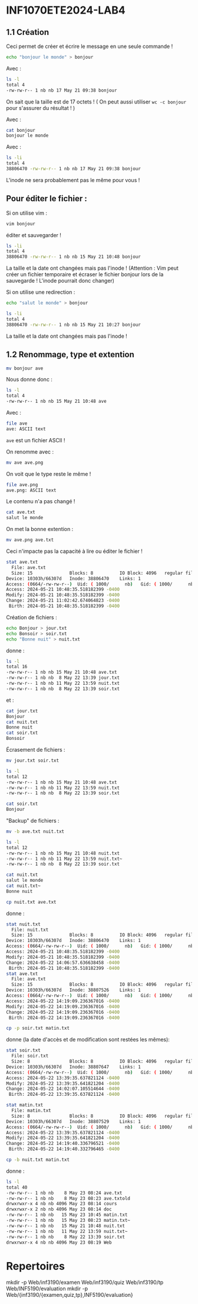 # INF1070ETE2024-LAB4

## 1.1 Création 

Ceci permet de créer et écrire le message en une seule commande ! 

```sh
echo "bonjour le monde" > bonjour
```

Avec : 
```sh
ls -l
total 4
-rw-rw-r-- 1 nb nb 17 May 21 09:38 bonjour 
```

On sait que la taille est de 17 octets ! ( On peut aussi utiliser `wc -c bonjour` pour s'assurer du résultat ! )

Avec : 
```sh
cat bonjour
bonjour le monde
```

Avec : 
```sh
ls -li
total 4
38806470 -rw-rw-r-- 1 nb nb 17 May 21 09:38 bonjour
```
L'inode ne sera probablement pas le même pour vous ! 

## Pour éditer le fichier : 
Si on utilise vim :
```sh
vim bonjour
```
éditer et sauvegarder !

```sh
ls -li
total 4
38806470 -rw-rw-r-- 1 nb nb 15 May 21 10:48 bonjour
```
La taille et la date ont changées mais pas l'inode ! (Attention : Vim peut créer un fichier temporaire et écraser le fichier bonjour lors de la sauvegarde ! L'inode pourrait donc changer) 

Si on utilise une redirection : 
```sh
echo "salut le monde" > bonjour
```

```sh
ls -li
total 4
38806470 -rw-rw-r-- 1 nb nb 15 May 21 10:27 bonjour
```

La taille et la date ont changées mais pas l'inode !  

## 1.2 Renommage, type et extention 

```sh
mv bonjour ave 
```

Nous donne donc : 

```sh
ls -l
total 4
-rw-rw-r-- 1 nb nb 15 May 21 10:48 ave
```

Avec : 
```sh
file ave 
ave: ASCII text
```

`ave` est un fichier ASCII !

On renomme avec : 
```sh
mv ave ave.png
```

On voit que le type reste le même ! 
```sh
file ave.png 
ave.png: ASCII text
```

Le contenu n'a pas changé ! 

```sh
cat ave.txt 
salut le monde
```
On met la bonne extention : 
```sh
mv ave.png ave.txt
```

Ceci n'impacte pas la capacité à lire ou éditer le fichier ! 

```sh 
stat ave.txt
  File: ave.txt
  Size: 15              Blocks: 8          IO Block: 4096   regular file
Device: 10303h/66307d   Inode: 38806470    Links: 1
Access: (0664/-rw-rw-r--)  Uid: ( 1000/      nb)   Gid: ( 1000/      nb)
Access: 2024-05-21 10:48:35.518182399 -0400
Modify: 2024-05-21 10:48:35.518182399 -0400
Change: 2024-05-21 11:02:42.674064823 -0400
 Birth: 2024-05-21 10:48:35.518182399 -0400
```

Création de fichiers :

```sh 
echo Bonjour > jour.txt 
echo Bonsoir > soir.txt 
echo "Bonne nuit" > nuit.txt
```

donne : 

```sh 
ls -l
total 16
-rw-rw-r-- 1 nb nb 15 May 21 10:48 ave.txt
-rw-rw-r-- 1 nb nb  8 May 22 13:39 jour.txt
-rw-rw-r-- 1 nb nb 11 May 22 13:59 nuit.txt
-rw-rw-r-- 1 nb nb  8 May 22 13:39 soir.txt
```

et : 

```sh 
cat jour.txt 
Bonjour
cat nuit.txt 
Bonne nuit
cat soir.txt 
Bonsoir
```


Écrasement de fichiers : 

```sh 
mv jour.txt soir.txt

ls -l
total 12
-rw-rw-r-- 1 nb nb 15 May 21 10:48 ave.txt
-rw-rw-r-- 1 nb nb 11 May 22 13:59 nuit.txt
-rw-rw-r-- 1 nb nb  8 May 22 13:39 soir.txt

cat soir.txt
Bonjour
```

"Backup" de fichiers : 

```sh
mv -b ave.txt nuit.txt

ls -l 
total 12
-rw-rw-r-- 1 nb nb 15 May 21 10:48 nuit.txt
-rw-rw-r-- 1 nb nb 11 May 22 13:59 nuit.txt~
-rw-rw-r-- 1 nb nb  8 May 22 13:39 soir.txt

cat nuit.txt 
salut le monde
cat nuit.txt~
Bonne nuit
```

```sh 
cp nuit.txt ave.txt 
```
donne : 
```sh
stat nuit.txt
  File: nuit.txt
  Size: 15              Blocks: 8          IO Block: 4096   regular file
Device: 10303h/66307d   Inode: 38806470    Links: 1
Access: (0664/-rw-rw-r--)  Uid: ( 1000/      nb)   Gid: ( 1000/      nb)
Access: 2024-05-21 10:48:35.518182399 -0400
Modify: 2024-05-21 10:48:35.518182399 -0400
Change: 2024-05-22 14:06:57.636638458 -0400
 Birth: 2024-05-21 10:48:35.518182399 -0400
stat ave.txt 
  File: ave.txt
  Size: 15              Blocks: 8          IO Block: 4096   regular file
Device: 10303h/66307d   Inode: 38807526    Links: 1
Access: (0664/-rw-rw-r--)  Uid: ( 1000/      nb)   Gid: ( 1000/      nb)
Access: 2024-05-22 14:19:09.236367016 -0400
Modify: 2024-05-22 14:19:09.236367016 -0400
Change: 2024-05-22 14:19:09.236367016 -0400
 Birth: 2024-05-22 14:19:09.236367016 -0400
```

```sh 
cp -p soir.txt matin.txt
```

donne (la date d'accès et de modification sont restées les mêmes): 

```sh 
stat soir.txt 
  File: soir.txt
  Size: 8               Blocks: 8          IO Block: 4096   regular file
Device: 10303h/66307d   Inode: 38807647    Links: 1
Access: (0664/-rw-rw-r--)  Uid: ( 1000/      nb)   Gid: ( 1000/      nb)
Access: 2024-05-22 13:39:35.637821124 -0400
Modify: 2024-05-22 13:39:35.641821204 -0400
Change: 2024-05-22 14:02:07.105514644 -0400
 Birth: 2024-05-22 13:39:35.637821124 -0400

stat matin.txt
  File: matin.txt
  Size: 8               Blocks: 8          IO Block: 4096   regular file
Device: 10303h/66307d   Inode: 38807529    Links: 1
Access: (0664/-rw-rw-r--)  Uid: ( 1000/      nb)   Gid: ( 1000/      nb)
Access: 2024-05-22 13:39:35.637821124 -0400
Modify: 2024-05-22 13:39:35.641821204 -0400
Change: 2024-05-22 14:19:40.336796521 -0400
 Birth: 2024-05-22 14:19:40.332796465 -0400
```

```sh
cp -b nuit.txt matin.txt
``` 
donne : 

```sh 
ls -l 
total 40
-rw-rw-r-- 1 nb nb    8 May 23 08:24 ave.txt
-rw-rw-r-- 1 nb nb    8 May 23 08:23 ave.txtold
drwxrwxr-x 4 nb nb 4096 May 23 08:14 cours
drwxrwxr-x 2 nb nb 4096 May 23 08:14 doc
-rw-rw-r-- 1 nb nb   15 May 23 10:45 matin.txt
-rw-rw-r-- 1 nb nb   15 May 23 08:23 matin.txt~
-rw-rw-r-- 1 nb nb   15 May 21 10:48 nuit.txt
-rw-rw-r-- 1 nb nb   11 May 22 13:59 nuit.txt~
-rw-rw-r-- 1 nb nb    8 May 22 13:39 soir.txt
drwxrwxr-x 4 nb nb 4096 May 23 08:19 Web
```

# Repertoires 


mkdir -p Web/inf3190/examen Web/inf3190/quiz Web/inf3190/tp Web/INF5190/evaluation
mkdir -p Web/{inf3190/{examen,quiz,tp},INF5190/evaluation}
